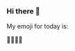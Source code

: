 ### Hi there 👋

My emoji for today is:

<!--START_SECTION:emoji-->
👩‍👩‍👧‍👦
<!--END_SECTION:emoji-->
